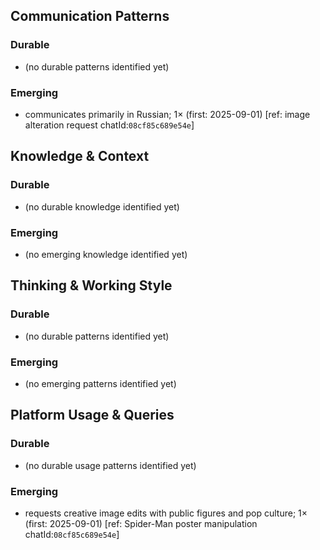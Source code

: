 ## Communication Patterns
### Durable
- (no durable patterns identified yet)

### Emerging
- communicates primarily in Russian; 1× (first: 2025-09-01) [ref: image alteration request chatId:`08cf85c689e54e`]

## Knowledge & Context
### Durable
- (no durable knowledge identified yet)

### Emerging
- (no emerging knowledge identified yet)

## Thinking & Working Style
### Durable
- (no durable patterns identified yet)

### Emerging
- (no emerging patterns identified yet)

## Platform Usage & Queries
### Durable
- (no durable usage patterns identified yet)

### Emerging
- requests creative image edits with public figures and pop culture; 1× (first: 2025-09-01) [ref: Spider-Man poster manipulation chatId:`08cf85c689e54e`]